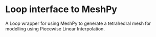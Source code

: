 # Loop interface to MeshPy

A Loop wrapper for using MeshPy to generate a tetrahedral mesh for modelling using Piecewise Linear Interpolation.

